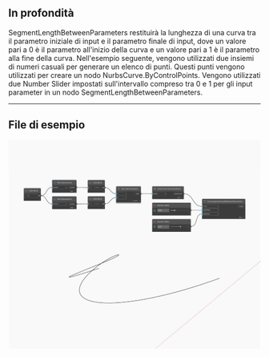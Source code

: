 ## In profondità
SegmentLengthBetweenParameters restituirà la lunghezza di una curva tra il parametro iniziale di input e il parametro finale di input, dove un valore pari a 0 è il parametro all'inizio della curva e un valore pari a 1 è il parametro alla fine della curva. Nell'esempio seguente, vengono utilizzati due insiemi di numeri casuali per generare un elenco di punti. Questi punti vengono utilizzati per creare un nodo NurbsCurve.ByControlPoints. Vengono utilizzati due Number Slider impostati sull'intervallo compreso tra 0 e 1 per gli input parameter in un nodo SegmentLengthBetweenParameters.
___
## File di esempio

![SegmentLengthBetweenParameters](./Autodesk.DesignScript.Geometry.Curve.SegmentLengthBetweenParameters_img.jpg)

